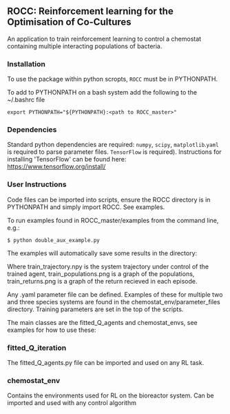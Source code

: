 ## ROCC: Reinforcement learning for the Optimisation of Co-Cultures
An application to train reinforcement learning to control a chemostat containing multiple interacting populations of bacteria.


### Installation
To use the package within python scropts, `ROCC` must be in PYTHONPATH.

To add to PYTHONPATH on a bash system add the following to the ~/.bashrc file

```console
export PYTHONPATH="${PYTHONPATH}:<path to ROCC_master>"
```

### Dependencies
Standard python dependencies are required: `numpy`, `scipy`, `matplotlib`.`yaml` is required to parse parameter files.  `TensorFlow` is required). Instructions for installing 'TensorFlow' can be found here:
 https://www.tensorflow.org/install/

### User Instructions
Code files can be imported into scripts, ensure the ROCC directory is in PYTHONPATH and simply import ROCC. See examples.

To run examples found in ROCC_master/examples from the command line, e.g.:

```console
$ python double_aux_example.py 
```

The examples will automatically save some results in the directory:


Where train_trajectory.npy is the system trajectory under control of the trained agent, train_populations.png is a graph of the populations, train_returns.png is a graph of the return recieved in each episode.

Any .yaml parameter file can be defined. Examples of these for multiple two and three species systems are found in the chemostat_env/parameter_files directory. Training parameters are set in the top of the scripts.

The main classes are the fitted_Q_agents and chemostat_envs, see examples for how to use these:

### fitted_Q_iteration
The fitted_Q_agents.py file can be imported and used on any RL task.


### chemostat_env
Contains the environments used for RL on the bioreactor system. Can be imported and used with any control algorithm
